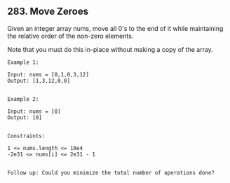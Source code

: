 ## 283. Move Zeroes
Given an integer array nums, move all 0's to the end of it while maintaining the relative order of the non-zero elements.

Note that you must do this in-place without making a copy of the array.

 
```
Example 1:

Input: nums = [0,1,0,3,12]
Output: [1,3,12,0,0]


Example 2:

Input: nums = [0]
Output: [0]
 

Constraints:

1 <= nums.length <= 10e4
-2e31 <= nums[i] <= 2e31 - 1
 

Follow up: Could you minimize the total number of operations done?
```